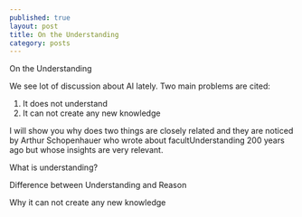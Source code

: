 ```yaml
---
published: true
layout: post
title: On the Understanding
category: posts
---
```


On the Understanding

We see lot of discussion about AI lately. Two main problems are cited: 

1. It does not understand
2. It can not create any new knowledge

I will show you why does two things are closely related and they are noticed by Arthur Schopenhauer who wrote about facultUnderstanding 200 years ago but whose insights are very relevant.




What is understanding?

Difference between Understanding and Reason

Why it can not create any new knowledge




